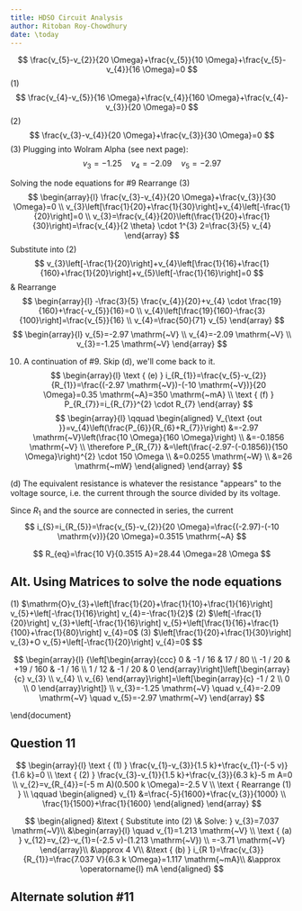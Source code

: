 ```yaml
---
title: HDSO Circuit Analysis
author: Ritoban Roy-Chowdhury
date: \today
---
```


$$
\frac{v_{5}-v_{2}}{20 \Omega}+\frac{v_{5}}{10 \Omega}+\frac{v_{5}-v_{4}}{16 \Omega}=0
$$
(1)
$$
\frac{v_{4}-v_{5}}{16 \Omega}+\frac{v_{4}}{160 \Omega}+\frac{v_{4}-v_{3}}{20 \Omega}=0
$$
(2)
$$
\frac{v_{3}-v_{4}}{20 \Omega}+\frac{v_{3}}{30 \Omega}=0
$$
(3)
Plugging into Wolram Alpha (see next page):
$$
v_{3}=-1.25 \quad v_{4}=-2.09 \quad v_{5}=-2.97
$$

Solving the node equations for $\# 9$
Rearrange
(3)
$$
\begin{array}{l}
\frac{v_{3}-v_{4}}{20 \Omega}+\frac{v_{3}}{30 \Omega}=0 \\
v_{3}\left[\frac{1}{20}+\frac{1}{30}\right]+v_{4}\left[-\frac{1}{20}\right]=0 \\
v_{3}=\frac{v_{4}}{20}\left(\frac{1}{20}+\frac{1}{30}\right)=\frac{v_{4}}{2 \theta} \cdot 1^{3} 2=\frac{3}{5} v_{4}
\end{array}
$$
Substitute into
(2)
$$
v_{3}\left[-\frac{1}{20}\right]+v_{4}\left[\frac{1}{16}+\frac{1}{160}+\frac{1}{20}\right]+v_{5}\left[-\frac{1}{16}\right]=0
$$
\& Rearrange
$$
\begin{array}{l}
-\frac{3}{5} \frac{v_{4}}{20}+v_{4} \cdot \frac{19}{160}+\frac{-v_{5}}{16}=0 \\
v_{4}\left[\frac{19}{160}-\frac{3}{100}\right]=\frac{v_{5}}{16} \\
v_{4}=\frac{50}{71} v_{5}
\end{array}
$$
$$
\begin{array}{l}
v_{5}=-2.97 \mathrm{~V} \\
v_{4}=-2.09 \mathrm{~V} \\
v_{3}=-1.25 \mathrm{~V}
\end{array}
$$

10. A continuation of #9. Skip (d), we'll come back to it.
$$
\begin{array}{l}
\text { (e) } i_{R_{1}}=\frac{v_{5}-v_{2}}{R_{1}}=\frac{(-2.97 \mathrm{~V})-(-10 \mathrm{~V})}{20 \Omega}=0.35 \mathrm{~A}=350 \mathrm{~mA} \\
\text { (f) } P_{R_{7}}=i_{R_{7}}^{2} \cdot R_{7}
\end{array}
$$
$$
\begin{array}{l}
\qquad \begin{aligned}
V_{\text {out }}=v_{4}\left(\frac{P_{6}}{R_{6}+R_{7}}\right) &=-2.97 \mathrm{~V}\left(\frac{10 \Omega}{160 \Omega}\right) \\
&=-0.1856 \mathrm{~V} \\
\therefore P_{R_{7}} &=\left(\frac{-2.97-(-0.1856)}{150 \Omega}\right)^{2} \cdot 150 \Omega \\
&=0.0255 \mathrm{~W} \\
&=26 \mathrm{~mW}
\end{aligned}
\end{array}
$$


(d) The equivalent resistance is whatever the resistance "appears" to the voltage source, i.e. the current through the source divided by its voltage.

Since $R_{1}$ and the source are connected in series, the current
$$
i_{S}=i_{R_{5}}=\frac{v_{5}-v_{2}}{20 \Omega}=\frac{(-2.97)-(-10 \mathrm{v})}{20 \Omega}=0.3515 \mathrm{~A}
$$

$$
R_{eq}=\frac{10 V}{0.3515 A}=28.44 \Omega=28 \Omega
$$

## Alt. Using Matrices to solve the node equations

(1) $\mathrm{O}v_{3}+\left[\frac{1}{20}+\frac{1}{10}+\frac{1}{16}\right] v_{5}+\left[-\frac{1}{16}\right] v_{4}=-\frac{1}{2}$
(2) $\left[-\frac{1}{20}\right] v_{3}+\left[-\frac{1}{16}\right] v_{5}+\left[\frac{1}{16}+\frac{1}{100}+\frac{1}{80}\right] v_{4}=0$
(3) $\left[\frac{1}{20}+\frac{1}{30}\right] v_{3}+O v_{5}+\left[-\frac{1}{20}\right] v_{4}=0$
$$

$$
\begin{array}{l}
{\left[\begin{array}{ccc}
0 & -1 / 16 & 17 / 80 \\
-1 / 20 & +19 / 160 & -1 / 16 \\
1 / 12 & -1 / 20 & 0
\end{array}\right]\left[\begin{array}{c}
v_{3} \\
v_{4} \\
v_{6}
\end{array}\right]=\left[\begin{array}{c}
-1 / 2 \\
0 \\
0
\end{array}\right]} \\
v_{3}=-1.25 \mathrm{~V} \quad v_{4}=-2.09 \mathrm{~V} \quad v_{5}=-2.97 \mathrm{~V}
\end{array}
$$

\end{document}

## Question 11
$$
\begin{array}{l}
\text { (1) } \frac{v_{1}-v_{3}}{1.5 k}+\frac{v_{1}-(-5 v)}{1.6 k}=0 \\
\text { (2) } \frac{v_{3}-v_{1}}{1.5 k}+\frac{v_{3}}{6.3 k}-5 m A=0 \\
v_{2}=v_{R_{4}}=(-5 m A)(0.500 k \Omega)=-2.5 V \\
\text { Rearrange (1) } \\
\qquad \begin{aligned}
v_{1} &=\frac{-5}{1600}+\frac{v_{3}}{1000} \\
\frac{1}{1500}+\frac{1}{1600}
\end{aligned}
\end{array}
$$

$$
\begin{aligned}
&\text { Substitute into (2) \& Solve: } v_{3}=7.037 \mathrm{~V}\\
&\begin{array}{l}
\quad v_{1}=1.213 \mathrm{~V} \\
\text { (a) } v_{12}=v_{2}-v_{1}=(-2.5 v)-(1.213 \mathrm{~V}) \\
=-3.71 \mathrm{~V}
\end{array}\\
&\approx 4 V\\
&\text { (b) } i_{R 1}=\frac{v_{3}}{R_{1}}=\frac{7.037 V}{6.3 k \Omega}=1.117 \mathrm{~mA}\\
&\approx \operatorname{l} mA
\end{aligned}
$$

## Alternate solution #11
